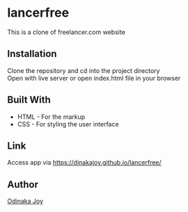 # lancerfree
This is a clone of freelancer.com website

## Installation
Clone the repository and cd into the project directory  
Open with live server or open index.html file in your browser  

## Built With
* HTML - For the markup
* CSS - For styling the user interface

## Link
Access app via https://dinakajoy.github.io/lancerfree/

## Author
[Odinaka Joy](https://dinakajoy.com)

